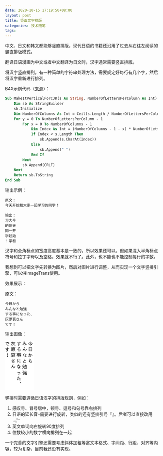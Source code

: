 ```yaml
---
date: 2020-10-15 17:19:50+08:00
layout: post
title: 竖直文字排版
categories: 技术随笔
tags: 
---
```


中文、日文和韩文都能够竖直排版，现代日语的书籍还沿用了过去从右往左阅读的竖直排版模式。

翻译日语漫画为中文或者中文翻译为日文时，汉字通常需要竖直排版。

将汉字竖直排列，有一种简单的字符串处理方法，需要规定好每行有几个字，然后将汉字重新进行排列。

B4X示例代码（[来源](https://www.b4x.com/android/forum/posts/681136/)）：

```vb
Sub MakeItVerticalForCJK(s As String, NumberOfLettersPerColumn As Int) As String
	Dim sb As StringBuilder
	sb.Initialize
	Dim NumberOfColumns As Int = Ceil(s.Length / NumberOfLettersPerColumn)
	For y = 0 To NumberOfLettersPerColumn - 1
		For x = 0 To NumberOfColumns - 1
			Dim Index As Int = (NumberOfColumns - 1 - x) * NumberOfLettersPerColumn + y
			If Index < s.Length Then
				sb.Append(s.CharAt(Index))
			Else
				sb.Append(" ")
			End If
		Next
		sb.Append(CRLF)
	Next
	Return sb.ToString
End Sub
```

输出示例：

```
原文：
今天开始和大家一起学习的同学！

输出：
习大今
的家天
同一开
学起始
！学和
```

汉字和全角标点的宽度高度基本是一致的，所以效果还可以。但如果混入半角标点符号和拉丁字母以及空格，效果就不行了。此外，也不能也不能控制每行的字数。

我想到可以把文字先转换为图片，然后对图片进行调整，从而实现一个文字竖排引擎，可以供ImageTrans使用。

效果展示：

原文：

```
今日から
みんなと勉強
する事になった、
灰原哀さん
です！
```

输出图像：

![](/album/vertical_text.png)

竖排时需要遵循日语汉字的排版规则，例如：

1. 感叹号、冒号居中，顿号、逗号和句号靠右排列
2. 日语的延长音`—`需要进行旋转，类似的还有竖排引号『』。后者可以直接改用﹃﹄
3. 英文单词向右旋转90度排列
4. 位数较小的数字横向排列在一起

一个完善的文字引擎还需要考虑斜体加粗等富文本格式、字间距、行距、对齐等内容，较为复杂，目前我还没有实现。








